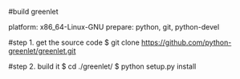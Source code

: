 #build greenlet

platform: x86_64-Linux-GNU
prepare: python, git, python-devel

#step 1. get the source code 
    $ git clone https://github.com/python-greenlet/greenlet.git
  
#step 2. build it
    $ cd ./greenlet/
    $ python setup.py install
